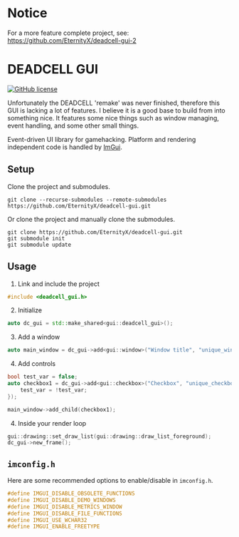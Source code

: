 # Notice
For a more feature complete project, see:
https://github.com/EternityX/deadcell-gui-2

# DEADCELL GUI
[![GitHub license](https://img.shields.io/badge/license-BSD3-red)](https://github.com/EternityX/DEADCELL-GUI/blob/master/LICENSE)

Unfortunately the DEADCELL 'remake' was never finished, therefore this GUI is lacking a lot of features. I believe it is a good base to build from into something nice. It features some nice things such as window managing, event handling, and some other small things.

Event-driven UI library for gamehacking. Platform and rendering independent code is handled by [ImGui](https://github.com/ocornut/imgui).

## Setup
Clone the project and submodules.
```
git clone --recurse-submodules --remote-submodules https://github.com/EternityX/deadcell-gui.git
```

Or clone the project and manually clone the submodules.

```
git clone https://github.com/EternityX/deadcell-gui.git
git submodule init
git submodule update
```

## Usage
1. Link and include the project
```cpp
#include <deadcell_gui.h>
```

2. Initialize
```cpp
auto dc_gui = std::make_shared<gui::deadcell_gui>();
```

3. Add a window
```cpp
auto main_window = dc_gui->add<gui::window>("Window title", "unique_window_id");
```

4. Add controls
```cpp
bool test_var = false;
auto checkbox1 = dc_gui->add<gui::checkbox>("Checkbox", "unique_checkbox_id", &test_var, [&]() {
    test_var = !test_var;
});

main_window->add_child(checkbox1);
```

4. Inside your render loop
```cpp
gui::drawing::set_draw_list(gui::drawing::draw_list_foreground);
dc_gui->new_frame();
```

## `imconfig.h`
Here are some recommended options to enable/disable in `imconfig.h`.

```cpp
#define IMGUI_DISABLE_OBSOLETE_FUNCTIONS
#define IMGUI_DISABLE_DEMO_WINDOWS
#define IMGUI_DISABLE_METRICS_WINDOW
#define IMGUI_DISABLE_FILE_FUNCTIONS
#define IMGUI_USE_WCHAR32
#define IMGUI_ENABLE_FREETYPE
```

